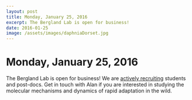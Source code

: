 ```yaml
---
layout: post
title: Monday, January 25, 2016
excerpt: The Bergland Lab is open for business!
date: 2016-01-25
image: /assets/images/daphniaDorset.jpg
---
```

# Monday, January 25, 2016
The Bergland Lab is open for business! We are [actively recruiting](/join-us/) students and post-docs. Get in touch with Alan if you are interested in studying the molecular mechanisms and dynamics of rapid adaptation in the wild.
